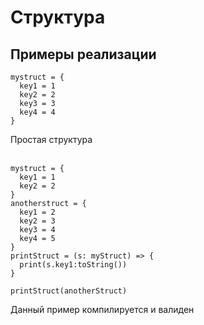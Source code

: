 # Структура
## Примеры реализации
```
mystruct = {
  key1 = 1
  key2 = 2
  key3 = 3
  key4 = 4
}
```
Простая структура
<br><br>
```
mystruct = {
  key1 = 1
  key2 = 2
}
anotherstruct = {
  key1 = 2
  key2 = 3
  key3 = 4
  key4 = 5
}
printStruct = (s: myStruct) => {
  print(s.key1:toString())
}

printStruct(anotherStruct)
```
Данный пример компилируется и валиден
<br><br>